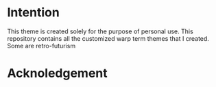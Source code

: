 # Intention
This theme is created solely for the purpose of personal use.
This repository contains all the customized warp term themes that I created. Some are retro-futurism


# Acknoledgement

